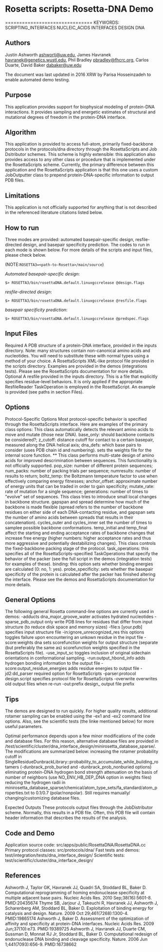 # Rosetta scripts: Rosetta-DNA Demo
===============================
KEYWORDS: SCRIPTING_INTERFACES NUCLEIC_ACIDS INTERFACES DESIGN DNA

Authors
--------------------------------------------------
Justin Ashworth <ashwortj@uw.edu>, James Havranek <havranek@genetics.wustl.edu>, Phil Bradley <pbradley@fhcrc.org>, Carlos Duarte, David Baker <dabaker@uw.edu>

The document was last updated in 2016 XRW by Parisa Hosseinzadeh to enable automated demo testing. 

Purpose
--------------------------------------------------
This application provides support for biophysical modeling of protein-DNA interactions. It provides sampling and energetic estimates of structural and mutational degrees of freedom in the protein-DNA interface.

Algorithm
--------------------------------------------------
This application is provided to access full-atom, primarily fixed-backbone protocols in the protocols/dna directory through the RosettaScripts and Job Dsitributor schemes. This scheme is highly extensible: this application also provides access to any other class or procedure that is implemented under the RosettaScripts scheme. Currently, the primary difference between this application and the RosettaScripts application is that this one uses a custom JobOutputter class to prepend protein-DNA-specific information to output PDB files.

Limitations
-------------------------------------------------
This application is not officially supported for anything that is not described in the referenced literature citations listed below.


How to run
-------------------------------------------------
Three modes are provided: automated basepair-specific design, resfile-directed design, and basepair specificity prediction. The codes to run in each mode is shown below. For more details of the scripts and input files, please check below.

(NOTE:`ROSETTA3=<path-to-Rosetta>/main/source`)

*Automated basepair-specific design*: 

```
$> ROSETTA3/bin/rosettaDNA.default.linuxgccrelease @design.flags 
```
*resfile-directed design*:

```
$> ROSETTA3/bin/rosettaDNA.default.linuxgccrelease @resfile.flags 
```

*basepair specificity prediction*:

```
$> ROSETTA3/bin/rosettaDNA.default.linuxgccrelease @predspec.flags 
```


Input Files
-----------
Required
A PDB structure of a protein-DNA interface, provided in the inputs directory. Note: many structures contain non-canonical amino acids and nucleotides. You will need to substitute these with normal types using a method of your choice.
A RosettaScripts XML-like protocol file provided in the scripts directory. Examples are provided in the demos (integrations tests). Please see the RosettaScripts documentation for more details.
Optional
A resfile provided in the inputs directory. This is a file that explicitly specifies residue-level behaviors. It is only applied if the appropriate ResfileReader TaskOperation is employed in the RosettaScript. An example is provided (see paths in section Files).

Options
-------
Protocol-Specific Options
Most protocol-specific behavior is specified through the RosettaScripts interface. Here are examples of the primary class options:
<RestrictDesignToProteinDNAInterface name=DnaInt base_only=1 z_cutoff=3.0 dna_defs=C.-10.GUA/> This class automatically detects the relevant amino acids to move and mutate (those near DNA). base_only: should backbone contacts be considered?; z_cutoff: distance cutoff for contact to a certain basepair, measured along the DNA helical axis; dna_defs: which base pairs to consider (uses PDB chain id and numbering).
<DNA weights=dna/> sets the weights file for the internal score function.
<DnaInterfaceMultiStateDesign name=msd scorefxn=DNA task_operations=IFC,IC,AUTOprot,DnaInt pop_size=20 num_packs=1 numresults=0 boltz_temp=2 anchor_offset=15 mutate_rate=0.8 generations=5/>** This class performs multi-state design of amino acids for improved descrimination between sequences. This functionality is not officially supported. pop_size: number of different protein sequences; num_packs: number of packing trials per sequence; numresults: number of results to return; boltz_temp: the Boltzmann temperature factor to use when effectively comparing energy fitnesses; anchor_offset: approximate number of energy units that can be traded in order to gain specificity; mutate_rate: rate of mutation for a single sequence; generations: number of times to "evolve" set of sequences.
<DesignProteinBackboneAroundDNA name=bb scorefxn=DNA task_operations=IFC,IC,AUTOprot,DnaInt type=ccd gapspan=4 spread=3 cycles_outer=3 cycles_inner=1 temp_initial=2 temp_final=0.6/> This class tries to introduce small local changes in backbone structure. gapspan and spread determine how much of the backbone is made flexible (spread refers to the number of backbone residues on either side of each DNA-contacting residue, and gapspan sets the number of amino acids between spreads that results in their concatenation). cycles_outer and cycles_inner set the number of times to samplee possible backbone conformations. temp_initial and temp_final affect the starting and ending acceptance rates of backbone changes that increase free energy (higher numbers: higher acceptance rates and thus more aggressive and potentially destabilizing changes).
<DnaInterfacePacker name=DnaPack scorefxn=DNA task_operations=IFC,IC,AUTOprot,ProtNoDes,DnaInt binding=1 probe_specificity=1/> This class controls the fixed-backbone packing stage of the protocol. task_operations: this specifies all of the RosettaScripts-specified TaskOperations that specify the behavior of the packer (see the full script in the demos (integration tests) for examples of these). binding: this option sets whether binding energies are calculated (0: no, 1: yes). probe_specificity: sets whether the basepair specificity of the protein is calculated after the packer has finished altering the interface.
Please see the demos and RosettaScripts documentation for more details.

General Options
---------------
The following general Rosetta command-line options are currently used in demos:
-adducts dna_major_groove_water activates hydrated nucleotides
-sparse_pdb_output only write PDB lines for residues that differ from input structure (to reduce disk space and memory sizes)
-file:s [your.pdb] specifies input structure file
-in:ignore_unrecognized_res this options toggles failure upon encountering an unkown residue in the input file
-score:weights dna sets scorefunction weights for output structure (separate (but preferably the same as) scorefunction weights specified in the RosettaScripts file).
-use_input_sc toggles inclusion of original sidechain orientations in conformational sampling.
-run:output_hbond_info adds hydrogen bonding information to the output file
-score:output_residue_energies adds residue energies to output file
-jd2:dd_parser required option for RosettaScripts
-parser:protocol design.script specifies protocol file for RosettaScripts
-overwrite overwrites old output files when re-run
-out:prefix design_ output file prefix

Tips
-------------------------------------------------
The demos are designed to run quickly. For higher quality results, additional rotamer sampling can be enabled using the -ex1 and -ex2 command line options. Also, see the scientific tests (the linke mentioned below) for more useful parameters.

Optimal performance depends upon a few minor modifications of the code and database files. For this reason, alternative database files are provided in <path-to-Rosetta>/test/scientific/cluster/dna_interface_design/minirosetta_database_sparse/. The modifications are summarized below:
increasing the rotamer probability cutoff in SingleResidueDunbrackLibrary::probability_to_accumulate_while_building_rotamers (-dunbrack_prob_buried and -dunbrack_prob_nonburied options)
eliminating protein-DNA hydrogen bond strength attenuation on the basis of number of neighbors (use NO_ENV_HB_DEP_DNA option in weights files)
reducing the hydrogen radii in minirosetta_database_sparse/chemical/atom_type_sets/fa_standard/atom_properties.txt to 0.1/0.7 (polar/nonpolar). Still requires manually/ changing/customizing database files.

Expected Outputs
These protocols output files through the JobDistributor scheme. Normally, this results in a PDB file. Often, this PDB file will contain header information that describes the results of the analysis.

Code and Demo
--------------------------------------------------
Application source code: src/apps/public/RosettaDNA/RosettaDNA.cc
Primary protocol classes: src/protocols/dna/
Fast tests and demos: test/integration/tests/dna_interface_design/
Scientific tests: test/scientific/cluster/dna_interface_design/

References
--------------------------------------------------
Ashworth J, Taylor GK, Havranek JJ, Quadri SA, Stoddard BL, Baker D. Computational reprogramming of homing endonuclease specificity at multiple adjacent base pairs. Nucleic Acids Res. 2010 Sep;38(16):5601-8. PMID:20435674
Thyme SB, Jarjour J, Takeuchi R, Havranek JJ, Ashworth J, Scharenberg AM, Stoddard BL, Baker D. Exploitation of binding energy for catalysis and design. Nature. 2009 Oct 29;461(7268):1300-4. PMID:19865174
Ashworth J, Baker D. Assessment of the optimization of affinity and specificity at protein-DNA interfaces. Nucleic Acids Res. 2009 Jun;37(10):e73. PMID:19389725
Ashworth J, Havranek JJ, Duarte CM, Sussman D, Monnat RJ Jr, Stoddard BL, Baker D. Computational redesign of endonuclease DNA binding and cleavage specificity. Nature. 2006 Jun 1;441(7093):656-9. PMID:16738662


